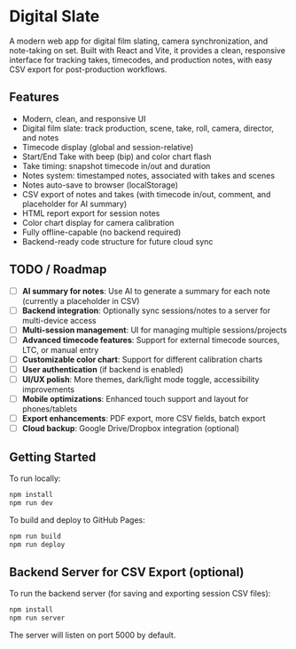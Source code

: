 # Digital Slate

A modern web app for digital film slating, camera synchronization, and note-taking on set. Built with React and Vite, it provides a clean, responsive interface for tracking takes, timecodes, and production notes, with easy CSV export for post-production workflows.

## Features

- Modern, clean, and responsive UI
- Digital film slate: track production, scene, take, roll, camera, director, and notes
- Timecode display (global and session-relative)
- Start/End Take with beep (bip) and color chart flash
- Take timing: snapshot timecode in/out and duration
- Notes system: timestamped notes, associated with takes and scenes
- Notes auto-save to browser (localStorage)
- CSV export of notes and takes (with timecode in/out, comment, and placeholder for AI summary)
- HTML report export for session notes
- Color chart display for camera calibration
- Fully offline-capable (no backend required)
- Backend-ready code structure for future cloud sync

## TODO / Roadmap

- [ ] **AI summary for notes**: Use AI to generate a summary for each note (currently a placeholder in CSV)
- [ ] **Backend integration**: Optionally sync sessions/notes to a server for multi-device access
- [ ] **Multi-session management**: UI for managing multiple sessions/projects
- [ ] **Advanced timecode features**: Support for external timecode sources, LTC, or manual entry
- [ ] **Customizable color chart**: Support for different calibration charts
- [ ] **User authentication** (if backend is enabled)
- [ ] **UI/UX polish**: More themes, dark/light mode toggle, accessibility improvements
- [ ] **Mobile optimizations**: Enhanced touch support and layout for phones/tablets
- [ ] **Export enhancements**: PDF export, more CSV fields, batch export
- [ ] **Cloud backup**: Google Drive/Dropbox integration (optional)

## Getting Started

To run locally:

```sh
npm install
npm run dev
```

To build and deploy to GitHub Pages:

```sh
npm run build
npm run deploy
```

## Backend Server for CSV Export (optional)

To run the backend server (for saving and exporting session CSV files):

```sh
npm install
npm run server
```

The server will listen on port 5000 by default.
